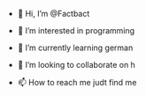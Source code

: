 - 👋 Hi, I’m @Factbact
- 👀 I’m interested in programming 
- 🌱 I’m currently learning german
- 💞️ I’m looking to collaborate on h

- 📫 How to reach me judt find me

<!---
Factbact/Factbact is a ✨ special ✨ repository because its `README.md` (this file) appears on your GitHub profile.
You can click the Preview link to take a look at your changes.
--->
